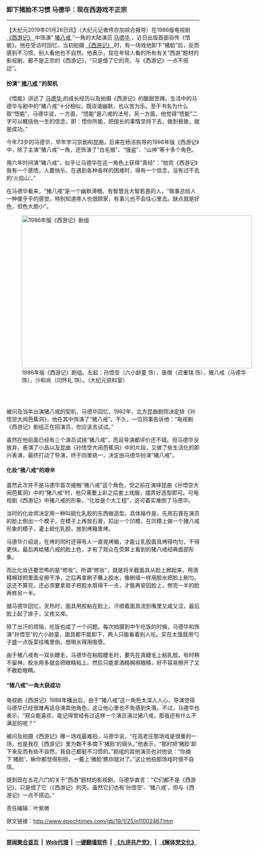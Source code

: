 ### 卸下猪脸不习惯 马德华：现在西游戏不正宗
------------------------

<p>
 【大纪元2019年01月26日讯】（大纪元记者佟亦加综合报导）在1986版电视剧
 <a href="http://www.epochtimes.com/gb/tag/%E3%80%8A%E8%A5%BF%E6%B8%B8%E8%AE%B0%E3%80%8B.html">
  《西游记》
 </a>
 中饰演“
 <a href="http://www.epochtimes.com/gb/tag/%E7%8C%AA%E5%85%AB%E6%88%92.html">
  猪八戒
 </a>
 ”一角的大陆演员
 <a href="http://www.epochtimes.com/gb/tag/%E9%A9%AC%E5%BE%B7%E5%8D%8E.html">
  马德华
 </a>
 ，近日出版首部自传《悟能》。他在受访时回忆，当初拍摄
 <a href="http://www.epochtimes.com/gb/tag/%E3%80%8A%E8%A5%BF%E6%B8%B8%E8%AE%B0%E3%80%8B.html">
  《西游记》
 </a>
 时，有一场戏他卸下“猪脸”后，反而感到不习惯，别人看他也不自然。他表示，现在年轻人看的所有有关“西游”题材的影视剧，都不是正宗的《西游记》，“只是借了它的壳，与《西游记》一点不搭边”。
</p>
<h4>
 扮演“
 <a href="http://www.epochtimes.com/gb/tag/%E7%8C%AA%E5%85%AB%E6%88%92.html">
  猪八戒
 </a>
 ”的契机
</h4>
<p>
 《悟能》讲述了
 <a href="http://www.epochtimes.com/gb/tag/%E9%A9%AC%E5%BE%B7%E5%8D%8E.html">
  马德华
 </a>
 的成长经历以及拍摄《西游记》的酸甜苦辣。生活中的马德华与剧中的“猪八戒”十分相似，既诙谐幽默，也以苦为乐。至于书名为什么取“悟能”，马德华说，一方面，“悟能”是八戒的法号，另一方面，他觉得“悟能”二字可以概括他一生的信念，即：悟你所能，把擅长的事情坚持下去，做到极致，就是成功。”
</p>
<p>
 今年73岁的马德华，早年学习京剧和昆曲，后来在杨洁执导的1986年版《西游记》中，除了主演“猪八戒”一角，还饰演了“白毛猴”、“强盗”、“山神”等十多个角色。
</p>
<p>
 用六年时间演“猪八戒”，似乎让马德华在这一角色上获得“真经”：“拍完《西游记》我有一个感悟，人要快乐，在遇到各种各样的困难时，得有一个信念，没有过不去的‘火焰山’。”
</p>
<p>
 在马德华看来，“猪八戒”是一个幽默滑稽、有智慧且大智若愚的人，“做事总给人一种傻乎乎的感觉，特别知道疼人也很顾家，有事儿也不会往心里去。缺点就是好色，但色大胆小”。
</p>
<figure class="wp-caption aligncenter" id="attachment_11002660" style="width: 600px">
 <img alt="1986年版《西游记》剧组" class="wp-image-11002660 size-large" height="400" src="http://i.epochtimes.com/assets/uploads/2019/01/110315215130100473-600x400.jpg" width="600"/>
 <br/><figcaption class="wp-caption-text">
  1986年版《西游记》剧组。左起：孙悟空（六小龄童 饰），唐僧（迟重瑞 饰），猪八戒（马德华 饰），沙和尚（闫怀礼 饰）。（大纪元资料室）
 </figcaption><br/>
</figure><br/>
<p>
 被问及当年出演猪八戒的契机，马德华回忆，1982年，北方昆曲剧院决定排《孙悟空大闹芭蕉洞》，他在其中饰演了“猪八戒”。不久，一位同事告诉他：“电视剧《西游记》剧组正在招演员，你应该去试试。”
</p>
<p>
 虽然在他前面已经有三个演员试镜“猪八戒”，而且导演都评价还不错。但马德华没放弃，表演了小品以及昆曲《孙悟空大闹芭蕉洞》中的片段，又做了些生活化的即兴表演，最终打动了导演，终于四里挑一，决定由马德华扮演“猪八戒”。
</p>
<h4>
 化妆“猪八戒”的艰辛
</h4>
<p>
 虽然此次并不是马德华首次接触“猪八戒”这个角色，但之前在演绎昆曲《孙悟空大闹芭蕉洞》中的“猪八戒”时，他只需要上彩之后套上戏服，摆弄好造型即可。可电视剧《西游记》中猪八戒的形象，“化妆是个大工程”，这可着实难倒了马德华。
</p>
<p>
 当时的化妆师决定用一种叫硫化乳胶的东西做造型。具体操作是，先用石膏在演员的脸上倒出一个模子，在模子上再放石膏，扣出一个凹模，在凹模上做一个猪八戒形象的模子，灌上硫化乳胶，放到烤箱里烤。
</p>
<p>
 马德华介绍说，在烤的同时还得有人一直晃烤箱，才能让乳胶面具烤得均匀，干得更快。最后再给猪八戒的脸上色，才有了观众在荧屏上看到的猪八戒经典面部形象。
</p>
<p>
 而比化妆还要恐怖的是“修妆”。所谓“修妆”，就是将半截面具从脸上掀起来，用酒精棉球把里面全擦干净，之后再拿刷子蘸上胶水，像刷墙一样用胶水把脸上刷匀。这还不算完，还必须要拿扇子把胶水扇得干一点，才能再安回脸上，修完一半的脸再修另一半。
</p>
<p>
 据马德华回忆，天热时，面具用胶粘在脸上，汗顺着面具流到嘴里又咸又涩，最后脸上起了痱子，又疼又痒。
</p>
<p>
 除了出汗的烦恼，吃饭也成了一个问题。每次拍摄到中午吃饭的时候，马德华和饰演“孙悟空”的六小龄童，面具都不能卸下，两人只能看着别人吃。实在太饿就用勺子盛一点饭菜往嘴里倒，想喝水得用吸管。
</p>
<p>
 由于猪八戒有一双长睫毛，马德华在粘假睫毛时，要先在真睫毛上粘乳胶。有时稍不留神，胶水用多就会把眼睛粘上。然后只能拿酒精棉擦眼睛，好不容易擦开了又不敢眨眼睛。
</p>
<h4>
 “猪八戒”一角大获成功
</h4>
<p>
 电视剧《西游记》1986年播出后，由于“猪八戒”这一角色太深入人心，导演觉得马德华已经很难再适合演其他角色，这让他心里也不免感到失落。不过，马德华也表示，“观众能喜欢、能记得曾经有过这样一个演员演过猪八戒，那我还有什么不满足的呢？”
</p>
<p>
 被问及拍摄《西游记》哪一场戏最难拍，马德华说，“在高老庄那场戏是很重的一场，也是我在《西游记》里为数不多摘下‘猪脸’的镜头。”他表示，“那时把‘猪脸’卸下来反而有些不自然，我自己都挺不习惯的。”剧组的其他演员也对他说：“你摘下‘猪脸’，瞅你都觉得别扭，一戴上‘猪脸’瞧你就对了。”这让他拍那场戏时很不自信。
</p>
<p>
 提到现在五花八门的关于“西游”题材的影视剧，马德华直言：“它们都不是《西游记》，只是借了它（《西游记）的壳。虽然它们也有‘孙悟空’、‘猪八戒’，但与《西游记》一点不搭边。”
</p>
<p>
 责任编辑：叶紫微
</p>

原文链接：http://www.epochtimes.com/gb/19/1/25/n11002467.htm


------------------------
#### [禁闻聚合首页](https://github.com/gfw-breaker/banned-news/blob/master/README.md) &nbsp;|&nbsp; [Web代理](https://github.com/gfw-breaker/open-proxy/blob/master/README.md) &nbsp;|&nbsp; [一键翻墙软件](https://github.com/gfw-breaker/nogfw/blob/master/README.md) &nbsp;|&nbsp; [《九评共产党》](https://github.com/gfw-breaker/9ping.md/blob/master/README.md#九评之一评共产党是什么) &nbsp;|&nbsp; [《解体党文化》](https://github.com/gfw-breaker/jtdwh.md/blob/master/README.md#绪论)